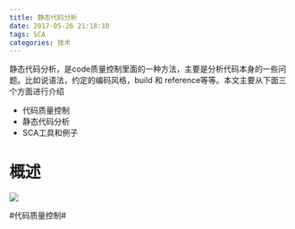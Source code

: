 ```yaml
---
title: 静态代码分析
date: 2017-05-26 21:18:10
tags: SCA
categories: 技术
---
```


静态代码分析，是code质量控制里面的一种方法，主要是分析代码本身的一些问题。比如说语法，约定的编码风格，build 和 reference等等。本文主要从下面三个方面进行介绍

- 代码质量控制
- 静态代码分析
- SCA工具和例子

# 概述

![](SCA.svg)

#代码质量控制#